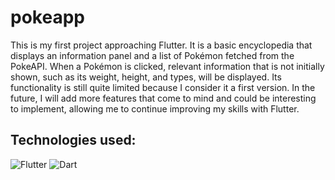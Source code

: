 # pokeapp
This is my first project approaching Flutter. It is a basic encyclopedia that displays an information panel and a list of Pokémon fetched from the PokeAPI. When a Pokémon is clicked, relevant information that is not initially shown, such as its weight, height, and types, will be displayed. Its functionality is still quite limited because I consider it a first version. In the future, I will add more features that come to mind and could be interesting to implement, allowing me to continue improving my skills with Flutter.

## Technologies used:
![Flutter](https://img.shields.io/badge/Flutter-%2302569B.svg?style=for-the-badge&logo=Flutter&logoColor=white)
![Dart](https://img.shields.io/badge/dart-%230175C2.svg?style=for-the-badge&logo=dart&logoColor=white)
